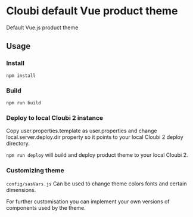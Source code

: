 # Cloubi default Vue product theme

Default Vue.js product theme

## Usage

### Install

`npm install`

### Build

`npm run build`

### Deploy to local Cloubi 2 instance

Copy user.properties.template as user.properties and change local.server.deploy.dir property so it points to your local Cloubi 2 deploy directory.

`npm run deploy` will build and deploy product theme to your local Cloubi 2.

### Customizing theme

`config/sasVars.js`
Can be used to change theme colors fonts and certain dimensions.

For further customisation you can implement your own versions of components used by the theme.



